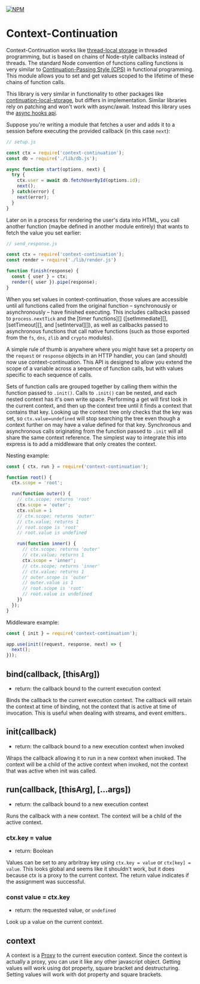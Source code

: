 [![NPM](https://nodei.co/npm/@code-dungeon/context-continuation.png?downloads=true&stars=true)](https://nodei.co/npm/@code-dungeon/context-continuation)

# Context-Continuation

Context-Continuation works like [thread-local storage] in threaded
programming, but is based on chains of Node-style callbacks instead of threads.
The standard Node convention of functions calling functions is very similar to
[Continuation-Passing Style (CPS)] in functional programming. This module allows you to
set and get values scoped to the lifetime of these chains of function calls.

This library is very similar in functionality to other packages like
[continuation-local-storage](https://www.npmjs.com/package/continuation-local-storage),
but differs in implementation. Similar libraries rely on patching and won't work with async/await.
Instead this library uses the [async hooks api](https://nodejs.org/api/async_hooks.html).

Suppose you're writing a module that fetches a user and adds it to a session
before executing the provided callback (in this case `next`):

```javascript
// setup.js

const ctx = require('context-continuation');
const db = require('./lib/db.js');

async function start(options, next) {
  try {
    ctx.user = await db.fetchUserById(options.id);
    next();
  } catch(error) {
    next(error);
  }
}
```

Later on in a process for rendering the user's data into HTML, you call
another function (maybe defined in another module entirely) that wants to fetch
the value you set earlier:

```javascript
// send_response.js

const ctx = require('context-continuation');
const render = require('./lib/render.js')

function finish(response) {
  const { user } = ctx;
  render({ user }).pipe(response);
}
```

When you set values in context-continuation, those values are accessible
until all functions called from the original function – synchronously or
asynchronously – have finished executing. This includes callbacks passed to
`process.nextTick` and the [timer functions][] ([setImmediate][],
[setTimeout][], and [setInterval][]), as well as callbacks passed to
asynchronous functions that call native functions (such as those exported from
the `fs`, `dns`, `zlib` and `crypto` modules).

A simple rule of thumb is anywhere where you might have set a property on the
`request` or `response` objects in an HTTP handler, you can (and should) now
use context-continuation. This API is designed to allow you extend the
scope of a variable across a sequence of function calls, but with values
specific to each sequence of calls.

Sets of function calls are grouped together by calling them within the function
passed to `.init()`. Calls to `.init()` can be nested, and each nested context
has it's own write space. Performing a get will first look in the current
context, and then up the context tree until it finds a context that contains
that key. Looking up the context tree only checks that the key was set, so
`ctx.value=undefined` will stop searching the tree even though a context further
on may have a value defined for that key. Synchronous and asynchronous calls
originating from the function passed to `.init` will all share the same context
reference. The simplest way to integrate this into express is to add a
middleware that only creates the context.

Nesting example:
```javascript
const { ctx, run } = require('context-continuation');

function root() {
  ctx.scope = 'root';

  run(function outer() {
    // ctx.scope; returns 'root'
    ctx.scope = 'outer';
    ctx.value = 1
    // ctx.scope; returns 'outer'
    // ctx.value; returns 1
    // root.scope is 'root'
    // root.value is undefined

    run(function inner() {
      // ctx.scope; returns 'outer'
      // ctx.value; returns 1
      ctx.scope = 'inner';
      // ctx.scope; returns 'inner'
      // ctx.value; returns 1
      // outer.scope is 'outer'
      // outer.value is 1
      // root.scope is 'root'
      // root.value is undefined
    })
  });
}
```

Middleware example:
```javascript
const { init } = require('context-continuation');

app.use(init((request, response, next) => {
  next();
}));
```

## bind(callback, [thisArg])

* return: the callback bound to the current execution context

Binds the callback to the current execution context. The callback will retain
the context at time of binding, not the context that is active at time of invocation.
This is useful when dealing with streams, and event emitters..

## init(callback)

* return: the callback bound to a new execution context when invoked

Wraps the callback allowing it to run in a new context when invoked. The context
will be a child of the active context when invoked, not the context that was
active when init was called.

## run(callback, [thisArg], [...args])

* return: the callback bound to a new execution context

Runs the callback with a new context. The context will be a child of the active
context.

### ctx.key = value

* return: Boolean

Values can be set to any arbritray key using `ctx.key = value` or `ctx[key] = value`.
This looks global and seems like it shouldn't work, but it does because ctx is a proxy
to the current context. The return value indicates if the assignment was successful.

### const value = ctx.key

* return: the requested value, or `undefined`

Look up a value on the current context.

## context

A context is a [Proxy](https://developer.mozilla.org/en-US/docs/Web/JavaScript/Reference/Global_Objects/Proxy) to the
current execution context. Since the context is actually a proxy, you can use it like any other javascript object. Getting values will work using dot property, square bracket and destructuring. Setting values will work with dot property and square brackets.

[thread-local storage]: https://en.wikipedia.org/wiki/Thread-local_storage
[Continuation-Passing Style (CPS)]: https://en.wikipedia.org/wiki/Continuation-passing_style
